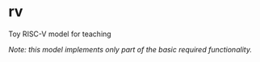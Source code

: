 # rv
Toy RISC-V model for teaching

_Note: this model implements only part of the basic required functionality._
